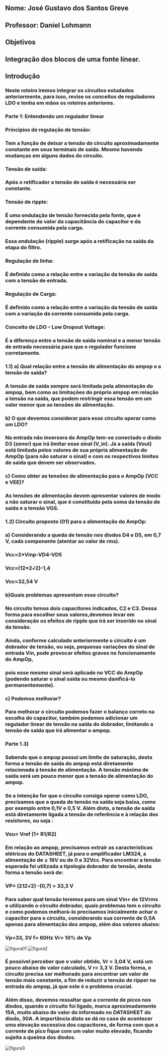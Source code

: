 ## Nome: José Gustavo dos Santos Greve 
## Professor: Daniel Lohmann 

## Objetivos
## Integração dos blocos de uma fonte linear.

## Introdução 
### Neste roteiro iremos integrar os circuitos estudados anteriormente, para isso, revise os conceitos de reguladores LDO e tenha em mãos os roteiros anteriores. 

### Parte 1: Entendendo um regulador linear
### Princípios de regulação de tensão:
### Tem a função de deixar a tensão do circuito aproximadamente constante em seus terminais de saída. Mesmo havendo mudanças em alguns dados do circuito.
### Tensão de saída:
### Após o retificador a tensão de saída é necessária ser constante.
### Tensão de ripple: 
### É uma ondulação de tensão fornecida pela fonte, que é dependente do valor da capacitância do capacitor e da corrente consumida pela carga.
### Essa ondulação (ripple) surge após a retificação na saída da etapa do filtro.
### Regulação de linha: 
### É definido como a relação entre a variação da tensão de saída com a tensão de entrada.
### Regulação de Carga: 
### É definido como a relação entre a variação da tensão de saída com a variação da corrente consumida pela carga.
### Conceito de LDO – Low Dropout Voltage: 
### É a diferença entre a tensão de saída nominal e a menor tensão de entrada necessária para que o regulador funcione corretamente.
### 1.1) a)	Qual relação entre a tensão de alimentação do ampop e a tensão de saída? 
### A tensão de saída sempre será limitada pela alimentação do ampop, bem como as limitações do próprio ampop em relação a tensão na saída, que podem restringir essa tensão em um valor menor que as tensões de alimentação.
### b) O que devemos considerar para esse circuito operar como um LDO?
### Na entrada não inversora do AmpOp tem-se conectado o diodo D3 (zener) que irá limitar esse sinal (V_in). Já a saída (Vout)  está limitada pelos valores de sua própria alimentação do AmpOp (para não saturar o sinal) e com os respectivos limites de saída que devem ser observados.
### c) Como obter as tensões de alimentação para o AmpOp (VCC e VEE)?
### As tensões de alimentação devem apresentar valores de modo a não saturar o sinal, que é constituído pela soma da tensão de saída e a tensão VGS.
### 1.2) Circuito proposto (01) para a alimentação do AmpOp:
### a) Considerando a queda de tensão nos diodos D4 e D5, em 0,7 V, cada componente (atentar ao valor de rms).
### Vcc=2*Vinp-VD4-VD5
### Vcc=(12*2√2)-1,4
### Vcc=32,54 V
### b)Quais problemas apresentam esse circuito? 
### No circuito temos dois capacitores indicados, C2 e C3. Dessa forma para escolher seus valores,devemos levar em consideração os efeitos de ripple que irá ser inserido no sinal da tensão. 
### Ainda, conforme calculado anteriormente o circuito é um dobrador de tensão, ou seja, pequenas variações do sinal de entrada Vin, pode provocar efeitos graves no funcionamento do AmpOp,
### pois esse mesmo sinal será aplicado no VCC do AmpOp (podendo saturar o sinal saída ou mesmo danificá-lo permanentemente).
### c) Podemos melhorar?
### Para melhorar o circuito podemos fazer o balanço correto na escolha do capacitor, também podemos adicionar um regulador linear de tensão na saída do dobrador, limitando a tensão de saída que irá alimentar o ampop.
### Parte 1.3)
### Sabendo que o ampop possui um limite de saturação, desta forma a tensão de saída do ampop está diretamente relacionada à tensão de alimentação. A tensão máxima de saída será um pouco menor que a tensão de alimentação  do ampop.
### Se a intenção for que o circuito consiga operar como LDO, precisamos que a queda de tensão na saída seja baixa, como por exemplo entre 0,1V e 0,5 V. Além disto, a tensão de saída está diretamente ligada a tensão de referência e à relação dos resistores, ou seja :
### Vou= Vref (1+ R1/R2)
### Em relação ao ampop, precisamos extrair as características elétricas do DATASHEET, já para o amplificador LM324, a alimentação de ± 16V ou de 0 a 32Vcc. Para encontrar a tensão esperada foi utilizada a tipologia dobrador de tensão, desta forma a tensão será de:
### VP= (2*12*√2) -(0,7) = 33,3 V
### Para saber  qual tensão teremos para um sinal Vin+ de 12Vrms e utilizando o circuito dobrador, quais problemas tem o circuito e como podemos melhorá-lo precisamos inicialmente achar o capacitor para o circuito, considerando sua corrente de 0,5A apenas para alimentação dos ampop, além dos valores abaixo:
### Vp=33, 3V   f= 60Hz   Vr= 10% de Vp
![figura01](https://github.com/JoseGustavoGreve/ELN22104_2020_2/blob/prof-lohmann-Alunos_01/Jose%20Gustavo%20Greve/Atividade%204.md/image.png)
![figura2](https://github.com/JoseGustavoGreve/ELN22104_2020_2/blob/prof-lohmann-Alunos_01/Jose%20Gustavo%20Greve/Atividade%204/Figura%202%20atividade%204.PNG)
### É possível perceber que o valor obtido, Vr = 3,04 V, está um pouco abaixo do valor calculado, V r= 3,3 V. Desta forma, o circuito precisa ser melhorado para encontrar um valor de tensão mais constante, a fim de reduzir a tensão de ripper na entrada do ampop, já que este é o problema crucial.
### Além disso, devemos ressaltar que a corrente de picos nos diodos, quando o circuito foi ligado, marca aproximadamente 15A, muito abaixo do valor do informado no DATASHEET do  diodo, 30A. A importância disto se dá no caso de acontecer uma elevação excessiva dos capacitores, de forma com que a corrente de pico fique com um valor muito elevado, ficando sujeita a queima dos diodos.
![figura3](https://github.com/JoseGustavoGreve/ELN22104_2020_2/blob/prof-lohmann-Alunos_01/Jose%20Gustavo%20Greve/Atividade%204/image.png)





